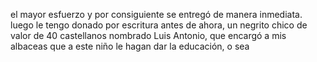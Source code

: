 el mayor esfuerzo y por consiguiente se entregó de manera inmediata. luego le tengo donado por escritura antes de ahora, un negrito chico de valor de 40 castellanos nombrado Luis Antonio, que encargó a mis albaceas que a este niño le hagan dar la educación, o sea